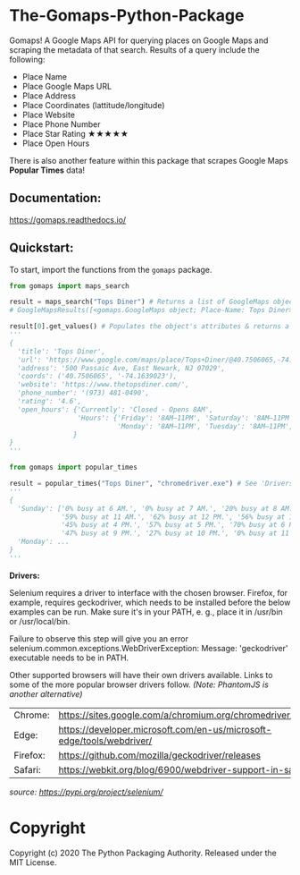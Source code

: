 # The-Gomaps-Python-Package

Gomaps! A Google Maps API for querying places on Google Maps and scraping the metadata of that search. Results of a query include the following:

* Place Name
* Place Google Maps URL
* Place Address
* Place Coordinates (lattitude/longitude)
* Place Website
* Place Phone Number
* Place Star Rating ★★★★★
* Place Open Hours

There is also another feature within this package that scrapes Google Maps __Popular Times__ data!

<h2><b>Documentation:</b></h2>
<a href="https://gomaps.readthedocs.io/en/latest/">https://gomaps.readthedocs.io/</a>

<h2><b>Quickstart:</b></h2>

To start, import the functions from the `gomaps` package.
```python
from gomaps import maps_search

result = maps_search("Tops Diner") # Returns a list of GoogleMaps objects
# GoogleMapsResults([<gomaps.GoogleMaps object; Place-Name: Tops Diner>])

result[0].get_values() # Populates the object's attributes & returns a dictionary
'''
{
  'title': 'Tops Diner',
  'url': 'https://www.google.com/maps/place/Tops+Diner/@40.7506065,-74.1639023,17z/data=!4m2!3m1!1s0x89c2547b4ec3235b:0x7342f11f69197f92!8m2!3d40.7506065!4d-74.1639023',
  'address': '500 Passaic Ave, East Newark, NJ 07029',
  'coords': ('40.7506065', '-74.1639023'),
  'website': 'https://www.thetopsdiner.com/',
  'phone_number': '(973) 481-0490',
  'rating': '4.6',
  'open_hours': {'Currently': 'Closed - Opens 8AM',
                 'Hours': {'Friday': '8AM–11PM', 'Saturday': '8AM–11PM', 'Sunday': '8AM–11PM',
                           'Monday': '8AM–11PM', 'Tuesday': '8AM–11PM', 'Wednesday': '8AM–11PM', 'Thursday': '8AM–11PM'}
                }
}
'''

from gomaps import popular_times

result = popular_times("Tops Diner", "chromedriver.exe") # See 'Drivers' section below regarding the 'chromedriver.exe' argument
'''
{
  'Sunday': ['0% busy at 6 AM.', '0% busy at 7 AM.', '20% busy at 8 AM.', '34% busy at 9 AM.', '49% busy at 10 AM.',
             '59% busy at 11 AM.', '62% busy at 12 PM.', '56% busy at 1 PM.', '47% busy at 2 PM.', '41% busy at 3 PM.',
             '45% busy at 4 PM.', '57% busy at 5 PM.', '70% busy at 6 PM.', '74% busy at 7 PM.', '66% busy at 8 PM.',
             '47% busy at 9 PM.', '27% busy at 10 PM.', '0% busy at 11 PM.'],
  'Monday': ...
}
'''
```


**Drivers:**

Selenium requires a driver to interface with the chosen browser. Firefox, for example, requires geckodriver, which needs to be installed before the below examples can be run. Make sure it's in your PATH, e. g., place it in /usr/bin or /usr/local/bin.

Failure to observe this step will give you an error selenium.common.exceptions.WebDriverException: Message: 'geckodriver' executable needs to be in PATH.

Other supported browsers will have their own drivers available. Links to some of the more popular browser drivers follow. *(Note: PhantomJS is another alternative)*

|          |                                                                       |
|----------|-----------------------------------------------------------------------|
| Chrome:  | https://sites.google.com/a/chromium.org/chromedriver/downloads        |
| Edge:    | https://developer.microsoft.com/en-us/microsoft-edge/tools/webdriver/ |
| Firefox: | https://github.com/mozilla/geckodriver/releases                       |
| Safari:  | https://webkit.org/blog/6900/webdriver-support-in-safari-10/          |

*source: https://pypi.org/project/selenium/*

# Copyright
Copyright (c) 2020 The Python Packaging Authority. Released under the MIT License.
